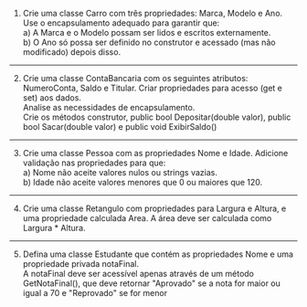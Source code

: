 
1) Crie uma classe Carro com três propriedades: Marca, Modelo e Ano. Use o encapsulamento adequado para garantir que:  
a) A Marca e o Modelo possam ser lidos e escritos externamente.  
b) O Ano só possa ser definido no construtor e acessado (mas não modificado) depois disso.

---

2) Crie uma classe ContaBancaria com os seguintes atributos: NumeroConta, Saldo e Titular. Criar propriedades para acesso (get e set) aos dados.  
Analise as necessidades de encapsulamento.  
Crie os métodos construtor, public bool Depositar(double valor), public bool Sacar(double valor) e public void ExibirSaldo()  

---

3) Crie uma classe Pessoa com as propriedades Nome e Idade. Adicione validação nas propriedades para que:  
a) Nome não aceite valores nulos ou strings vazias.  
b) Idade não aceite valores menores que 0 ou maiores que 120.  

---
4) Crie uma classe Retangulo com propriedades para Largura e Altura, e uma propriedade calculada Area. A área deve ser calculada como Largura * Altura.  

---

5) Defina uma classe Estudante que contém as propriedades Nome e uma propriedade privada notaFinal.  
A notaFinal deve ser acessível apenas através de um método GetNotaFinal(), que deve retornar "Aprovado" se a nota for maior ou igual a 70 e "Reprovado" se for menor
